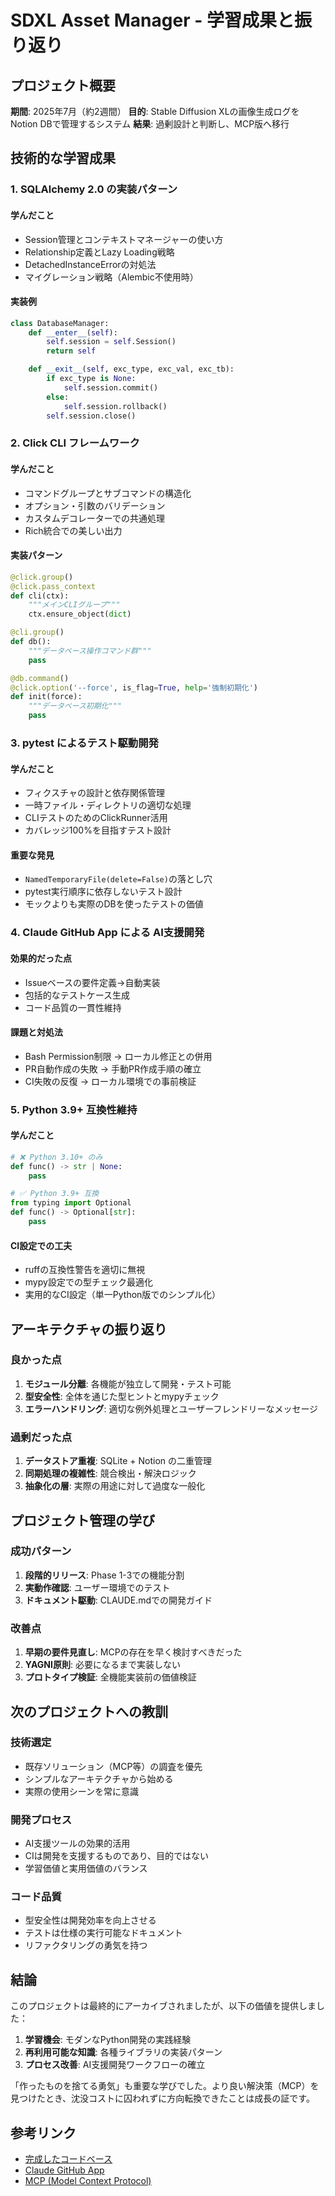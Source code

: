 # SDXL Asset Manager - 学習成果と振り返り

## プロジェクト概要

**期間**: 2025年7月（約2週間）
**目的**: Stable Diffusion XLの画像生成ログをNotion DBで管理するシステム
**結果**: 過剰設計と判断し、MCP版へ移行

## 技術的な学習成果

### 1. SQLAlchemy 2.0 の実装パターン

#### 学んだこと
- Session管理とコンテキストマネージャーの使い方
- Relationship定義とLazy Loading戦略
- DetachedInstanceErrorの対処法
- マイグレーション戦略（Alembic不使用時）

#### 実装例
```python
class DatabaseManager:
    def __enter__(self):
        self.session = self.Session()
        return self

    def __exit__(self, exc_type, exc_val, exc_tb):
        if exc_type is None:
            self.session.commit()
        else:
            self.session.rollback()
        self.session.close()
```

### 2. Click CLI フレームワーク

#### 学んだこと
- コマンドグループとサブコマンドの構造化
- オプション・引数のバリデーション
- カスタムデコレーターでの共通処理
- Rich統合での美しい出力

#### 実装パターン
```python
@click.group()
@click.pass_context
def cli(ctx):
    """メインCLIグループ"""
    ctx.ensure_object(dict)

@cli.group()
def db():
    """データベース操作コマンド群"""
    pass

@db.command()
@click.option('--force', is_flag=True, help='強制初期化')
def init(force):
    """データベース初期化"""
    pass
```

### 3. pytest によるテスト駆動開発

#### 学んだこと
- フィクスチャの設計と依存関係管理
- 一時ファイル・ディレクトリの適切な処理
- CLIテストのためのClickRunner活用
- カバレッジ100%を目指すテスト設計

#### 重要な発見
- `NamedTemporaryFile(delete=False)`の落とし穴
- pytest実行順序に依存しないテスト設計
- モックよりも実際のDBを使ったテストの価値

### 4. Claude GitHub App による AI支援開発

#### 効果的だった点
- Issueベースの要件定義→自動実装
- 包括的なテストケース生成
- コード品質の一貫性維持

#### 課題と対処法
- Bash Permission制限 → ローカル修正との併用
- PR自動作成の失敗 → 手動PR作成手順の確立
- CI失敗の反復 → ローカル環境での事前検証

### 5. Python 3.9+ 互換性維持

#### 学んだこと
```python
# ❌ Python 3.10+ のみ
def func() -> str | None:
    pass

# ✅ Python 3.9+ 互換
from typing import Optional
def func() -> Optional[str]:
    pass
```

#### CI設定での工夫
- ruffの互換性警告を適切に無視
- mypy設定での型チェック最適化
- 実用的なCI設定（単一Python版でのシンプル化）

## アーキテクチャの振り返り

### 良かった点
1. **モジュール分離**: 各機能が独立して開発・テスト可能
2. **型安全性**: 全体を通じた型ヒントとmypyチェック
3. **エラーハンドリング**: 適切な例外処理とユーザーフレンドリーなメッセージ

### 過剰だった点
1. **データストア重複**: SQLite + Notion の二重管理
2. **同期処理の複雑性**: 競合検出・解決ロジック
3. **抽象化の層**: 実際の用途に対して過度な一般化

## プロジェクト管理の学び

### 成功パターン
1. **段階的リリース**: Phase 1-3での機能分割
2. **実動作確認**: ユーザー環境でのテスト
3. **ドキュメント駆動**: CLAUDE.mdでの開発ガイド

### 改善点
1. **早期の要件見直し**: MCPの存在を早く検討すべきだった
2. **YAGNI原則**: 必要になるまで実装しない
3. **プロトタイプ検証**: 全機能実装前の価値検証

## 次のプロジェクトへの教訓

### 技術選定
- 既存ソリューション（MCP等）の調査を優先
- シンプルなアーキテクチャから始める
- 実際の使用シーンを常に意識

### 開発プロセス
- AI支援ツールの効果的活用
- CIは開発を支援するものであり、目的ではない
- 学習価値と実用価値のバランス

### コード品質
- 型安全性は開発効率を向上させる
- テストは仕様の実行可能なドキュメント
- リファクタリングの勇気を持つ

## 結論

このプロジェクトは最終的にアーカイブされましたが、以下の価値を提供しました：

1. **学習機会**: モダンなPython開発の実践経験
2. **再利用可能な知識**: 各種ライブラリの実装パターン
3. **プロセス改善**: AI支援開発ワークフローの確立

「作ったものを捨てる勇気」も重要な学びでした。より良い解決策（MCP）を見つけたとき、沈没コストに囚われずに方向転換できたことは成長の証です。

## 参考リンク

- [完成したコードベース](https://github.com/shomochisaku/sdxl-asset-manager)
- [Claude GitHub App](https://github.com/apps/claude-ai)
- [MCP (Model Context Protocol)](https://github.com/modelcontextprotocol/docs)